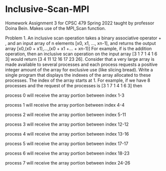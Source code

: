 # Inclusive-Scan-MPI
Homework Assignment 3 for CPSC 479 Spring 2022 taught by professor Doina Bein. Makes use of the MPI_Scan function.

Problem 1. An inclusive scan operation takes a binary associative operator + , and an input array of n elements [x0, x1, ..., xn-1], and returns the output array
[x0,(x0 + x1),...,(x0 + x1 +... + xn-1)]
For example, if  is the addition operation, then an inclusive scan operation on the input array [3 1 7 1 4 1 6 3] would return [3 4 11 12 16 17 23 26].
Consider that a very large array is made available to several processes and each process requests a positive integer amount of the array for exclusive use (like slicing bread).
Write a single program that displays the indexes of the array allocated to these processes. The index of the array starts at 1.
For example, if we have 8 processes and the request of the processes is [3 1 7 1 4 1 6 3] then 

process 0 will receive the array portion between index 1-3

process 1 will receive the array portion between index 4-4

process 2 will receive the array portion between index 5-11

process 3 will receive the array portion between index 12-12

process 4 will receive the array portion between index 13-16

process 5 will receive the array portion between index 17-17

process 6 will receive the array portion between index 18-23

process 7 will receive the array portion between index 24-26
